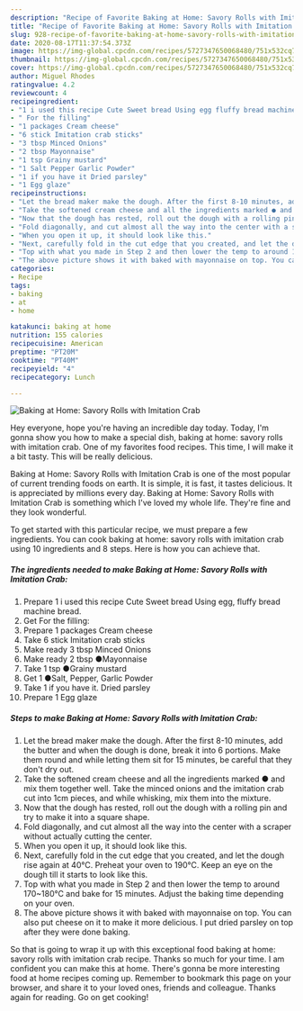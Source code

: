 ```yaml
---
description: "Recipe of Favorite Baking at Home: Savory Rolls with Imitation Crab"
title: "Recipe of Favorite Baking at Home: Savory Rolls with Imitation Crab"
slug: 928-recipe-of-favorite-baking-at-home-savory-rolls-with-imitation-crab
date: 2020-08-17T11:37:54.373Z
image: https://img-global.cpcdn.com/recipes/5727347650068480/751x532cq70/baking-at-home-savory-rolls-with-imitation-crab-recipe-main-photo.jpg
thumbnail: https://img-global.cpcdn.com/recipes/5727347650068480/751x532cq70/baking-at-home-savory-rolls-with-imitation-crab-recipe-main-photo.jpg
cover: https://img-global.cpcdn.com/recipes/5727347650068480/751x532cq70/baking-at-home-savory-rolls-with-imitation-crab-recipe-main-photo.jpg
author: Miguel Rhodes
ratingvalue: 4.2
reviewcount: 4
recipeingredient:
- "1 i used this recipe Cute Sweet bread Using egg fluffy bread machine bread"
- " For the filling"
- "1 packages Cream cheese"
- "6 stick Imitation crab sticks"
- "3 tbsp Minced Onions"
- "2 tbsp Mayonnaise"
- "1 tsp Grainy mustard"
- "1 Salt Pepper Garlic Powder"
- "1 if you have it Dried parsley"
- "1 Egg glaze"
recipeinstructions:
- "Let the bread maker make the dough. After the first 8-10 minutes, add the butter and when the dough is done, break it into 6 portions. Make them round and while letting them sit for 15 minutes, be careful that they don&#39;t dry out."
- "Take the softened cream cheese and all the ingredients marked ● and mix them together well. Take the minced onions and the imitation crab cut into 1cm pieces, and while whisking, mix them into the mixture."
- "Now that the dough has rested, roll out the dough with a rolling pin and try to make it into a square shape."
- "Fold diagonally, and cut almost all the way into the center with a scraper without actually cutting the center."
- "When you open it up, it should look like this."
- "Next, carefully fold in the cut edge that you created, and let the dough rise again at 40°C. Preheat your oven to 190°C. Keep an eye on the dough till it starts to look like this."
- "Top with what you made in Step 2 and then lower the temp to around 170~180°C and bake for 15 minutes. Adjust the baking time depending on your oven."
- "The above picture shows it with baked with mayonnaise on top. You can also put cheese on it to make it more delicious. I put dried parsley on top after they were done baking."
categories:
- Recipe
tags:
- baking
- at
- home

katakunci: baking at home 
nutrition: 155 calories
recipecuisine: American
preptime: "PT20M"
cooktime: "PT40M"
recipeyield: "4"
recipecategory: Lunch

---
```



![Baking at Home: Savory Rolls with Imitation Crab](https://img-global.cpcdn.com/recipes/5727347650068480/751x532cq70/baking-at-home-savory-rolls-with-imitation-crab-recipe-main-photo.jpg)

Hey everyone, hope you're having an incredible day today. Today, I'm gonna show you how to make a special dish, baking at home: savory rolls with imitation crab. One of my favorites food recipes. This time, I will make it a bit tasty. This will be really delicious.

Baking at Home: Savory Rolls with Imitation Crab is one of the most popular of current trending foods on earth. It is simple, it is fast, it tastes delicious. It is appreciated by millions every day. Baking at Home: Savory Rolls with Imitation Crab is something which I've loved my whole life. They're fine and they look wonderful.




To get started with this particular recipe, we must prepare a few ingredients. You can cook baking at home: savory rolls with imitation crab using 10 ingredients and 8 steps. Here is how you can achieve that.

<!--inarticleads1-->

##### The ingredients needed to make Baking at Home: Savory Rolls with Imitation Crab:

1. Prepare 1 i used this recipe Cute Sweet bread Using egg, fluffy bread machine bread.
1. Get  For the filling:
1. Prepare 1 packages Cream cheese
1. Take 6 stick Imitation crab sticks
1. Make ready 3 tbsp Minced Onions
1. Make ready 2 tbsp ●Mayonnaise
1. Take 1 tsp ●Grainy mustard
1. Get 1 ●Salt, Pepper, Garlic Powder
1. Take 1 if you have it. Dried parsley
1. Prepare 1 Egg glaze




<!--inarticleads2-->

##### Steps to make Baking at Home: Savory Rolls with Imitation Crab:

1. Let the bread maker make the dough. After the first 8-10 minutes, add the butter and when the dough is done, break it into 6 portions. Make them round and while letting them sit for 15 minutes, be careful that they don&#39;t dry out.
1. Take the softened cream cheese and all the ingredients marked ● and mix them together well. Take the minced onions and the imitation crab cut into 1cm pieces, and while whisking, mix them into the mixture.
1. Now that the dough has rested, roll out the dough with a rolling pin and try to make it into a square shape.
1. Fold diagonally, and cut almost all the way into the center with a scraper without actually cutting the center.
1. When you open it up, it should look like this.
1. Next, carefully fold in the cut edge that you created, and let the dough rise again at 40°C. Preheat your oven to 190°C. Keep an eye on the dough till it starts to look like this.
1. Top with what you made in Step 2 and then lower the temp to around 170~180°C and bake for 15 minutes. Adjust the baking time depending on your oven.
1. The above picture shows it with baked with mayonnaise on top. You can also put cheese on it to make it more delicious. I put dried parsley on top after they were done baking.




So that is going to wrap it up with this exceptional food baking at home: savory rolls with imitation crab recipe. Thanks so much for your time. I am confident you can make this at home. There's gonna be more interesting food at home recipes coming up. Remember to bookmark this page on your browser, and share it to your loved ones, friends and colleague. Thanks again for reading. Go on get cooking!
